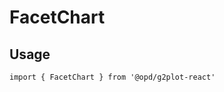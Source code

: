 # FacetChart

## Usage

```tsx | pure
import { FacetChart } from '@opd/g2plot-react'
```

<API src="../../src/plots/facet/index.tsx" />
